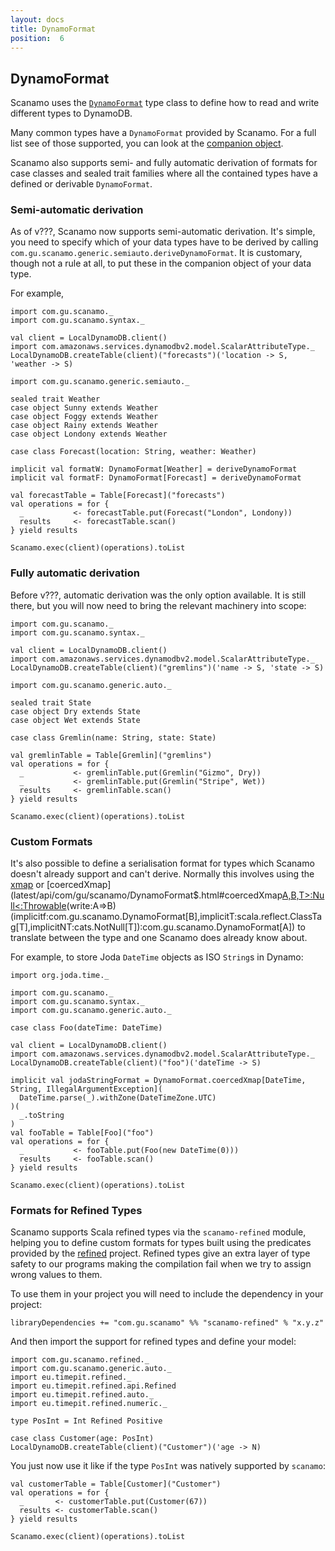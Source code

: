 ```yaml
---
layout: docs
title: DynamoFormat
position:  6
---
```


## DynamoFormat

Scanamo uses the [`DynamoFormat`](latest/api/com/gu/scanamo/DynamoFormat.html) 
type class to define how to read and write different types to DynamoDB.

Many common types have a `DynamoFormat` provided by Scanamo. For a full list see
of those supported, you can look at the [companion object](latest/api/com/gu/scanamo/DynamoFormat$.html).

Scanamo also supports semi- and fully automatic derivation of formats for case 
classes and sealed trait families where all the contained types have a defined 
or derivable `DynamoFormat`.

### Semi-automatic derivation

As of v???, Scanamo now supports semi-automatic derivation. It's simple, you need 
to specify which of your data types have to be derived by calling 
`com.gu.scanamo.generic.semiauto.deriveDynamoFormat`. It is customary, though not 
a rule at all, to put these in the companion object of your data type.

For example,

```tut:silent
import com.gu.scanamo._
import com.gu.scanamo.syntax._

val client = LocalDynamoDB.client()
import com.amazonaws.services.dynamodbv2.model.ScalarAttributeType._
LocalDynamoDB.createTable(client)("forecasts")('location -> S, 'weather -> S)
```
```tut:book
import com.gu.scanamo.generic.semiauto._

sealed trait Weather
case object Sunny extends Weather
case object Foggy extends Weather
case object Rainy extends Weather
case object Londony extends Weather

case class Forecast(location: String, weather: Weather)

implicit val formatW: DynamoFormat[Weather] = deriveDynamoFormat
implicit val formatF: DynamoFormat[Forecast] = deriveDynamoFormat

val forecastTable = Table[Forecast]("forecasts")
val operations = for {
  _           <- forecastTable.put(Forecast("London", Londony))
  results     <- forecastTable.scan()
} yield results
 
Scanamo.exec(client)(operations).toList
```

### Fully automatic derivation

Before v???, automatic derivation was the only option available. It is still there,
but you will now need to bring the relevant machinery into scope:

```tut:silent
import com.gu.scanamo._
import com.gu.scanamo.syntax._

val client = LocalDynamoDB.client()
import com.amazonaws.services.dynamodbv2.model.ScalarAttributeType._
LocalDynamoDB.createTable(client)("gremlins")('name -> S, 'state -> S)
```
```tut:book
import com.gu.scanamo.generic.auto._

sealed trait State
case object Dry extends State
case object Wet extends State

case class Gremlin(name: String, state: State)

val gremlinTable = Table[Gremlin]("gremlins")
val operations = for {
  _           <- gremlinTable.put(Gremlin("Gizmo", Dry))
  _           <- gremlinTable.put(Gremlin("Stripe", Wet))
  results     <- gremlinTable.scan()
} yield results
 
Scanamo.exec(client)(operations).toList
```

### Custom Formats

It's also possible to define a serialisation format for types which Scanamo 
doesn't already support and can't derive. Normally this involves using the 
[xmap](latest/api/com/gu/scanamo/DynamoFormat$.html#xmap[A,B](r:B=>Either[com.gu.scanamo.error.DynamoReadError,A])(w:A=>B)(implicitf:com.gu.scanamo.DynamoFormat[B]):com.gu.scanamo.DynamoFormat[A]) 
or [coercedXmap](latest/api/com/gu/scanamo/DynamoFormat$.html#coercedXmap[A,B,T>:Null<:Throwable](read:B=>A)(write:A=>B)(implicitf:com.gu.scanamo.DynamoFormat[B],implicitT:scala.reflect.ClassTag[T],implicitNT:cats.NotNull[T]):com.gu.scanamo.DynamoFormat[A])
to translate between the type and one Scanamo does already know about.

For example, to store Joda `DateTime` objects as ISO `String`s in Dynamo:
  
```tut:silent
import org.joda.time._

import com.gu.scanamo._
import com.gu.scanamo.syntax._
import com.gu.scanamo.generic.auto._

case class Foo(dateTime: DateTime)

val client = LocalDynamoDB.client()
import com.amazonaws.services.dynamodbv2.model.ScalarAttributeType._
LocalDynamoDB.createTable(client)("foo")('dateTime -> S)
```
```tut:book
implicit val jodaStringFormat = DynamoFormat.coercedXmap[DateTime, String, IllegalArgumentException](
  DateTime.parse(_).withZone(DateTimeZone.UTC)
)(
  _.toString
)
val fooTable = Table[Foo]("foo")
val operations = for {
  _           <- fooTable.put(Foo(new DateTime(0)))
  results     <- fooTable.scan()
} yield results
 
Scanamo.exec(client)(operations).toList
```

### Formats for Refined Types

Scanamo supports Scala refined types via the `scanamo-refined` module, helping you to define custom formats
for types built using the predicates provided by the [refined](https://github.com/fthomas/refined) project.
Refined types give an extra layer of type safety to our programs making the compilation fail when we try to
assign wrong values to them.

To use them in your project you will need to include the dependency in your project:

```
libraryDependencies += "com.gu.scanamo" %% "scanamo-refined" % "x.y.z"
```

And then import the support for refined types and define your model:

```tut:silent
import com.gu.scanamo.refined._
import com.gu.scanamo.generic.auto._
import eu.timepit.refined._
import eu.timepit.refined.api.Refined
import eu.timepit.refined.auto._
import eu.timepit.refined.numeric._

type PosInt = Int Refined Positive

case class Customer(age: PosInt)
LocalDynamoDB.createTable(client)("Customer")('age -> N)
```

You just now use it like if the type `PosInt` was natively supported by `scanamo`:

```tut:book
val customerTable = Table[Customer]("Customer")
val operations = for {
  _       <- customerTable.put(Customer(67))
  results <- customerTable.scan()
} yield results

Scanamo.exec(client)(operations).toList
```
